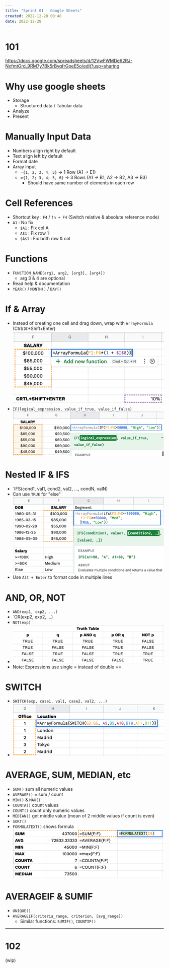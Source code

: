 ```yaml
---
title: "Sprint 01 - Google Sheets"
created: 2022-12-28 00:48
date: 2022-12-28
---
```


# 101
https://docs.google.com/spreadsheets/d/12VwFWMDe62RJ-NxfmtGrd_9RM7y7Bk5rByqfrGpeE5o/edit?usp=sharing

# Why use google sheets
- Storage
  - Structured data / Tabular data
- Analyze
- Present

# Manually Input Data
- Numbers align right by default
- Text align left by default
- Format date
- Array input
  - =`{1, 2, 3, 4, 5}` -> 1 Row (A1 -> E1)
  - =`{1, 2; 3, 4; 5, 6}` -> 3 Rows (A1 -> B1, A2 -> B2, A3 -> B3)
    - Should have same number of elements in each row

# Cell References
- Shortcut key : `F4` / `fn + F4` (Switch relative & absolute reference mode)
- `A1` : No fix
  - `$A1` : Fix col A
  - `A$1` : Fix row 1
  - `$A$1` : Fix both row & col

# Functions
- `FUNCTION_NAME(arg1, arg2, [arg3], [arg4])`
  - arg 3 & 4 are optional
- Read help & documentation
- `YEAR()` / `MONTH()` / `DAY()`

# If & Array
- Instead of creating one cell and drag down, wrap with `ArrayFormula` (Ctrl/⌘+Shift+Enter) ![](Data%20Sci%20Bootcamp/attachments/Pasted%20image%2020221228010650.png)
- `IF(logical_expression, value_if_true, value_if_false)` ![](Data%20Sci%20Bootcamp/attachments/Pasted%20image%2020221228010935.png)

# Nested IF & IFS
- `IFS(cond1, val1, cond2, val2, ..., condN, valN)
- Can use `TRUE` for "else" ![](Data%20Sci%20Bootcamp/attachments/Pasted%20image%2020221228011451.png)
- Use `Alt + Enter` to format code in multiple lines

# AND, OR, NOT
- `AND(exp1, exp2, ...)`
- `OR(exp2, exp2, ...)
- `NOT(exp)`
- ![](Data%20Sci%20Bootcamp/attachments/Pasted%20image%2020221228012053.png)
- Note: Expressions use single = instead of double ==

# SWITCH
- `SWITCH(exp, case1, val1, case2, val2, ...)`
- ![](Data%20Sci%20Bootcamp/attachments/Pasted%20image%2020221228012720.png)

# AVERAGE, SUM, MEDIAN, etc
- `SUM()` sum all numeric values
- `AVERAGE()` = sum / count
- `MIN()` & `MAX()`
- `COUNTA()` count values
- `COUNT()` count only numeric values
- `MEDIAN()` get middle value (mean of 2 middle values if count is even)
- `SORT()`
- `FORMULATEXT()` shows formula ![](Data%20Sci%20Bootcamp/attachments/Pasted%20image%2020221228013640.png)

# AVERAGEIF & SUMIF
- `UNIQUE()`
- `AVERAGEIF(criteria_range, criterion, [avg_range])`
  - Similar functions: `SUMIF()`, `COUNTIF()`

---

# 102

(wip)